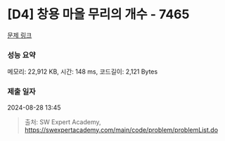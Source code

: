 # [D4] 창용 마을 무리의 개수 - 7465 

[문제 링크](https://swexpertacademy.com/main/code/problem/problemDetail.do?contestProbId=AWngfZVa9XwDFAQU) 

### 성능 요약

메모리: 22,912 KB, 시간: 148 ms, 코드길이: 2,121 Bytes

### 제출 일자

2024-08-28 13:45



> 출처: SW Expert Academy, https://swexpertacademy.com/main/code/problem/problemList.do